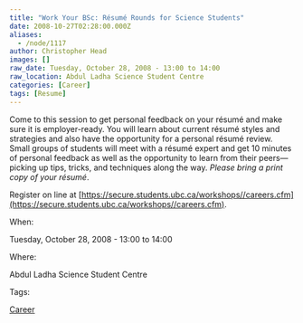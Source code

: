 ```yaml
---
title: "Work Your BSc: Résumé Rounds for Science Students"
date: 2008-10-27T02:28:00.000Z
aliases:
  - /node/1117
author: Christopher Head
images: []
raw_date: Tuesday, October 28, 2008 - 13:00 to 14:00
raw_location: Abdul Ladha Science Student Centre
categories: [Career]
tags: [Resume]
---
```


Come to this session to get personal feedback on your résumé and make sure it is employer-ready. You will learn about current résumé styles and strategies and also have the opportunity for a personal résumé review. Small groups of students will meet with a résumé expert and get 10 minutes of personal feedback as well as the opportunity to learn from their peers—picking up tips, tricks, and techniques along the way. _Please bring a print copy of your résumé_.

Register on line at [https://secure.students.ubc.ca/workshops//careers.cfm](https://secure.students.ubc.ca/workshops//careers.cfm).

When: 

Tuesday, October 28, 2008 - 13:00 to 14:00

Where: 

Abdul Ladha Science Student Centre

Tags: 

[Career](/career)
